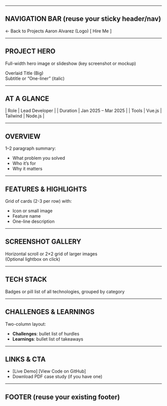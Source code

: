 --------------------------------------------------------------------------------
NAVIGATION BAR (reuse your sticky header/nav)
--------------------------------------------------------------------------------

← Back to Projects        Aaron Alvarez (Logo)        [ Hire Me ]

--------------------------------------------------------------------------------
PROJECT HERO
--------------------------------------------------------------------------------

Full-width hero image or slideshow (key screenshot or mockup)

Overlaid Title (Big)  
Subtitle or “One-liner” (italic)

--------------------------------------------------------------------------------
AT A GLANCE
--------------------------------------------------------------------------------

| Role         | Lead Developer          |
| Duration     | Jan 2025 – Mar 2025     |
| Tools        | Vue.js | Tailwind | Node.js |

--------------------------------------------------------------------------------
OVERVIEW
--------------------------------------------------------------------------------

1–2 paragraph summary:
- What problem you solved  
- Who it’s for  
- Why it matters

--------------------------------------------------------------------------------
FEATURES & HIGHLIGHTS
--------------------------------------------------------------------------------

Grid of cards (2-3 per row) with:
- Icon or small image  
- Feature name  
- One-line description

--------------------------------------------------------------------------------
SCREENSHOT GALLERY
--------------------------------------------------------------------------------

Horizontal scroll or 2×2 grid of larger images  
(Optional lightbox on click)

--------------------------------------------------------------------------------
TECH STACK
--------------------------------------------------------------------------------

Badges or pill list of all technologies, grouped by category

--------------------------------------------------------------------------------
CHALLENGES & LEARNINGS
--------------------------------------------------------------------------------

Two-column layout:
- **Challenges**: bullet list of hurdles  
- **Learnings**: bullet list of takeaways

--------------------------------------------------------------------------------
LINKS & CTA
--------------------------------------------------------------------------------

- [Live Demo]  [View Code on GitHub]  
- Download PDF case study (if you have one)

--------------------------------------------------------------------------------
FOOTER (reuse your existing footer)
--------------------------------------------------------------------------------